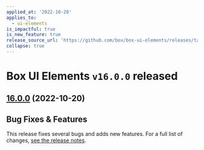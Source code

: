 ```yaml
---
applied_at: '2022-10-20'
applies_to:
  - ui-elements
is_impactful: true
is_new_feature: true
release_source_url: 'https://github.com/box/box-ui-elements/releases/tag/v16.0.0'
collapse: true
---
```


# Box UI Elements `v16.0.0` released

## [16.0.0][1] (2022-10-20)

## Bug Fixes & Features

This release fixes several bugs and adds new features.
For a full list of changes, [see the release notes][1].

[1]: https://github.com/box/box-ui-elements/releases/tag/v16.0.0
